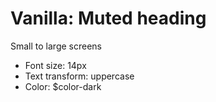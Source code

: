 # Vanilla: Muted heading

Small to large screens
- Font size: 14px
- Text transform: uppercase
- Color: $color-dark

